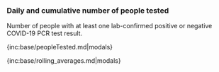 ### Daily and cumulative number of people tested 

Number of people with at least one lab-confirmed positive or negative COVID-19 PCR test result.

{inc:base/peopleTested.md|modals}

{inc:base/rolling_averages.md|modals}